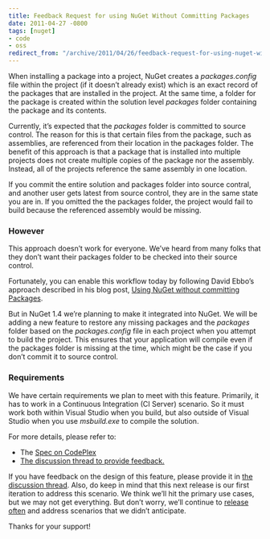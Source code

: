 ```yaml
---
title: Feedback Request for using NuGet Without Committing Packages
date: 2011-04-27 -0800
tags: [nuget]
- code
- oss
redirect_from: "/archive/2011/04/26/feedback-request-for-using-nuget-without-committing-packages.aspx/"
---
```


When installing a package into a project, NuGet creates a
*packages.config* file within the project (if it doesn’t already exist)
which is an exact record of the packages that are installed in the
project. At the same time, a folder for the package is created within
the solution level *packages* folder containing the package and its
contents.

Currently, it’s expected that the *packages* folder is committed to
source control. The reason for this is that certain files from the
package, such as assemblies, are referenced from their location in the
packages folder. The benefit of this approach is that a package that is
installed into multiple projects does not create multiple copies of the
package nor the assembly. Instead, all of the projects reference the
same assembly in one location.

If you commit the entire solution and packages folder into source
contral, and another user gets latest from source control, they are in
the same state you are in. If you omitted the the packages folder, the
project would fail to build because the referenced assembly would be
missing.

### However

This approach doesn’t work for everyone. We’ve heard from many folks
that they don’t want their packages folder to be checked into their
source control.

Fortunately, you can enable this workflow today by following David
Ebbo’s approach described in his blog post, [Using NuGet without
committing
Packages](http://blog.davidebbo.com/2011/03/using-nuget-without-committing-packages.html "Using NuGet without commiting Packages").

But in NuGet 1.4 we’re planning to make it integrated into NuGet. We
will be adding a new feature to restore any missing packages and the
*packages* folder based on the *packages.config* file in each project
when you attempt to build the project. This ensures that your
application will compile even if the packages folder is missing at the
time, which might be the case if you don’t commit it to source control.

### Requirements

We have certain requirements we plan to meet with this feature.
Primarily, it has to work in a Continuous Integration (CI Server)
scenario. So it must work both within Visual Studio when you build, but
also outside of Visual Studio when you use *msbuild.exe* to compile the
solution.

For more details, please refer to:

-   The [Spec on
    CodePlex](http://nuget.codeplex.com/wikipage?title=Enabling%20Using%20NuGet%20Without%20Checking%20In%20Packages%20Folder)
-   [The discussion thread to provide
    feedback.](http://nuget.codeplex.com/Thread/View.aspx?ThreadId=236592 "Discussion thread")

If you have feedback on the design of this feature, please provide it in
[the discussion
thread](http://nuget.codeplex.com/Thread/View.aspx?ThreadId=236592 "The disucssion thread.").
Also, do keep in mind that this next release is our first iteration to
address this scenario. We think we’ll hit the primary use cases, but we
may not get everything. But don’t worry, we’ll continue to [release
often](https://haacked.com/archive/2011/04/20/release-early-and-often.aspx "Release early, Release often")
and address scenarios that we didn’t anticipate.

Thanks for your support!


